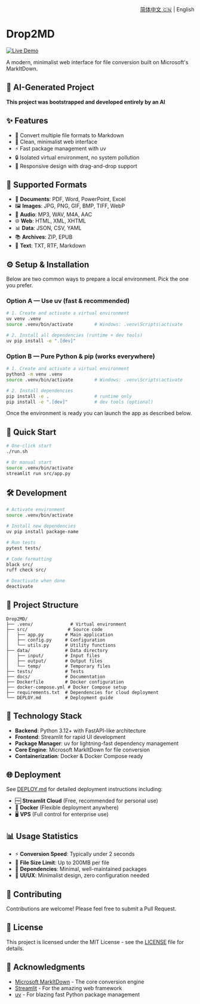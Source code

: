 <p align="right">
  <a href="README.zh-CN.md">简体中文 🇨🇳</a> | English
</p>

# Drop2MD

[![Live Demo](https://img.shields.io/badge/Live-Demo-brightgreen?logo=streamlit)](https://drop2md.streamlit.app/)

A modern, minimalist web interface for file conversion built on Microsoft's MarkItDown.

## 🤖 AI-Generated Project

**This project was bootstrapped and developed entirely by an AI**

## ✨ Features

- 🚀 Convert multiple file formats to Markdown
- 🎨 Clean, minimalist web interface
- ⚡ Fast package management with uv
- 🔒 Isolated virtual environment, no system pollution
- 📱 Responsive design with drag-and-drop support

## 📄 Supported Formats

- 📄 **Documents**: PDF, Word, PowerPoint, Excel
- 🖼️ **Images**: JPG, PNG, GIF, BMP, TIFF, WebP
- 🎵 **Audio**: MP3, WAV, M4A, AAC
- 🌐 **Web**: HTML, XML, XHTML
- 📊 **Data**: JSON, CSV, YAML
- 📚 **Archives**: ZIP, EPUB
- 📝 **Text**: TXT, RTF, Markdown

## ⚙️ Setup & Installation

Below are two common ways to prepare a local environment. Pick the one you prefer.

### Option A — Use uv (fast & recommended)

```bash
# 1. Create and activate a virtual environment
uv venv .venv
source .venv/bin/activate        # Windows: .venv\Scripts\activate

# 2. Install all dependencies (runtime + dev tools)
uv pip install -e ".[dev]"
```

### Option B — Pure Python & pip (works everywhere)

```bash
# 1. Create and activate a virtual environment
python3 -m venv .venv
source .venv/bin/activate        # Windows: .venv\Scripts\activate

# 2. Install dependencies
pip install -e .                 # runtime only
pip install -e ".[dev]"          # dev tools (optional)
```

Once the environment is ready you can launch the app as described below.

## 🚀 Quick Start

```bash
# One-click start
./run.sh

# Or manual start
source .venv/bin/activate
streamlit run src/app.py
```

## 🛠️ Development

```bash
# Activate environment
source .venv/bin/activate

# Install new dependencies
uv pip install package-name

# Run tests
pytest tests/

# Code formatting
black src/
ruff check src/

# Deactivate when done
deactivate
```

## 📁 Project Structure

```
Drop2MD/
├── .venv/              # Virtual environment
├── src/               # Source code
│   ├── app.py        # Main application
│   ├── config.py     # Configuration
│   └── utils.py      # Utility functions
├── data/             # Data directory
│   ├── input/        # Input files
│   ├── output/       # Output files
│   └── temp/         # Temporary files
├── tests/            # Tests
├── docs/             # Documentation
├── Dockerfile        # Docker configuration
├── docker-compose.yml # Docker Compose setup
├── requirements.txt  # Dependencies for cloud deployment
└── DEPLOY.md         # Deployment guide
```

## 🎯 Technology Stack

- **Backend**: Python 3.12+ with FastAPI-like architecture
- **Frontend**: Streamlit for rapid UI development
- **Package Manager**: uv for lightning-fast dependency management
- **Core Engine**: Microsoft MarkItDown for file conversion
- **Containerization**: Docker & Docker Compose ready

## 🌐 Deployment

See [DEPLOY.md](DEPLOY.md) for detailed deployment instructions including:

- 🆓 **Streamlit Cloud** (Free, recommended for personal use)
- 🐳 **Docker** (Flexible deployment anywhere)
- 🖥️ **VPS** (Full control for enterprise use)

## 📊 Usage Statistics

- ⚡ **Conversion Speed**: Typically under 2 seconds
- 📏 **File Size Limit**: Up to 200MB per file
- 🔧 **Dependencies**: Minimal, well-maintained packages
- 🎨 **UI/UX**: Minimalist design, zero configuration needed

## 🤝 Contributing

Contributions are welcome! Please feel free to submit a Pull Request.

## 📄 License

This project is licensed under the MIT License - see the [LICENSE](LICENSE) file for details.

## 🙏 Acknowledgments

- [Microsoft MarkItDown](https://github.com/microsoft/markitdown) - The core conversion engine
- [Streamlit](https://streamlit.io/) - For the amazing web framework
- [uv](https://github.com/astral-sh/uv) - For blazing fast Python package management
